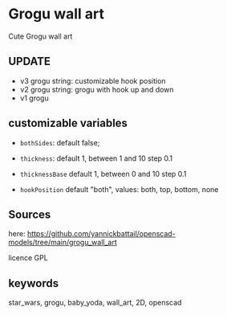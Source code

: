 # Grogu wall art

Cute Grogu wall art

## UPDATE

- v3 grogu string: customizable hook position
- v2 grogu string: grogu with hook up and down
- v1 grogu

## customizable variables

- `bothSides`: default false;

- `thickness`: default 1, between 1 and 10 step 0.1

- `thicknessBase` default 1, between 0 and 10 step 0.1

- `hookPosition` default "both", values: both, top, bottom, none

## Sources

here: https://github.com/yannickbattail/openscad-models/tree/main/grogu_wall_art

licence GPL

## keywords

star_wars, grogu, baby_yoda, wall_art, 2D, openscad
